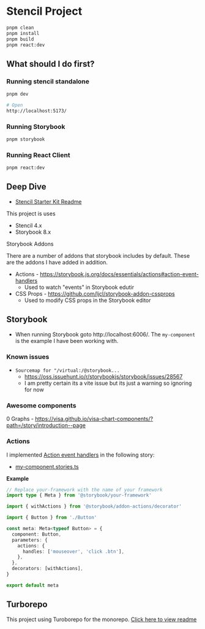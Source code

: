 # Stencil Project

```bash
pnpm clean
pnpm install
pnpm build
pnpm react:dev
```

## What should I do first?

### Running stencil standalone

```sh
pnpm dev

# Open
http://localhost:5173/
```

### Running Storybook

```bash
pnpm storybook
```

### Running React Client

```bash
pnpm react:dev
```

## Deep Dive

- [Stencil Starter Kit Readme](./packages/stencil-library/readme.md)

This project is uses

- Stencil 4.x
- Storybook 8.x

Storybook Addons

There are a number of addons that storybook includes by default. These are the addons I have added in addition.

- Actions - https://storybook.js.org/docs/essentials/actions#action-event-handlers
  - Used to watch "events" in Storybook edutir
- CSS Props - https://github.com/ljcl/storybook-addon-cssprops
  - Used to modify CSS props in the Storybook editor

## Storybook

- When running Storybook goto http://localhost:6006/. The `my-component` is the example I have been working with.

### Known issues

- `Sourcemap for "/virtual:/@storybook...`
  - https://oss.issuehunt.io/r/storybookjs/storybook/issues/28567
  - I am pretty certain its a vite issue but its just a warning so ignoring for now

### Awesome components

0 Graphs - https://visa.github.io/visa-chart-components/?path=/story/introduction--page

### Actions

I implemented [Action event handlers](https://storybook.js.org/docs/essentials/actions#action-event-handlers) in the following story:

- [my-component.stories.ts](./packages/stencil-library/src/components/my-component/my-component.stories.ts)

**Example**

```ts
// Replace your-framework with the name of your framework
import type { Meta } from '@storybook/your-framework'

import { withActions } from '@storybook/addon-actions/decorator'

import { Button } from './Button'

const meta: Meta<typeof Button> = {
  component: Button,
  parameters: {
    actions: {
      handles: ['mouseover', 'click .btn'],
    },
  },
  decorators: [withActions],
}

export default meta
```

## Turborepo

This project using Turoborepo for the monorepo. [Click here to view readme](README-turborepo.md)
